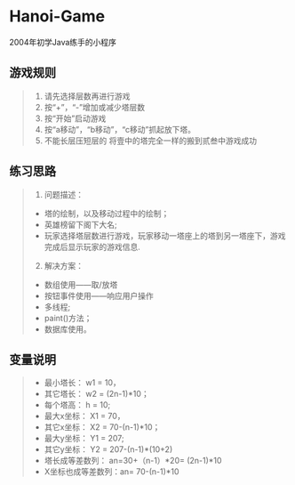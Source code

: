 # Hanoi-Game
2004年初学Java练手的小程序

## 游戏规则
>1. 请先选择层数再进行游戏
>2. 按“+”，“-”增加或减少塔层数
>3. 按“开始”启动游戏
>4. 按“a移动”，“b移动”，“c移动”抓起放下塔。
>5. 不能长层压短层的 将壹中的塔完全一样的搬到贰叁中游戏成功

## 练习思路
>1. 问题描述： 
>* 塔的绘制，以及移动过程中的绘制；
>* 英雄榜留下阁下大名;
>* 玩家选择塔层数进行游戏，玩家移动一塔座上的塔到另一塔座下，游戏完成后显示玩家的游戏信息.
>2. 解决方案： 
>* 数组使用——取/放塔
>* 按钮事件使用——响应用户操作
>* 多线程;
>* paint()方法；
>* 数据库使用。

## 变量说明
>* 最小塔长：   w1 = 10，
>* 其它塔长：   w2 = (2n-1)*10；
>* 每个塔高：   h = 10;
>* 最大x坐标： X1 = 70，
>* 其它x坐标： X2 = 70-(n-1)*10；
>* 最大y坐标： Y1 = 207; 
>* 其它y坐标： Y2 = 207-(n-1)*(10+2) 
>* 塔长成等差数列：  an=30+（n-1）*20= (2n-1)*10
>* X坐标也成等差数列：an= 70-(n-1)*10

